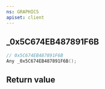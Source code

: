 ```yaml
---
ns: GRAPHICS
apiset: client
---
```

## _0x5C674EB487891F6B

```c
// 0x5C674EB487891F6B
Any _0x5C674EB487891F6B();
```



## Return value

